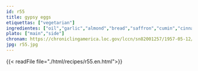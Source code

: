 ```yaml
---
id: r55
title: gypsy eggs
etiquettas: ["vegetarian"]
ingredientes: ["oil","garlic","almond","bread","saffron","cumin","cinnamon","water","salt","egg"]
plato: ["main","side"]
chronam: https://chroniclingamerica.loc.gov/lccn/sn82001257/1957-05-12/ed-1/seq-5/
jpg: r55.jpg
---
```


{{< readFile file="./html/recipes/r55.en.html">}}
